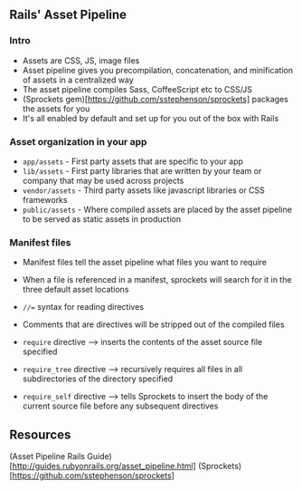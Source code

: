 ## Rails' Asset Pipeline

### Intro

* Assets are CSS, JS, image files
* Asset pipeline gives you precompilation, concatenation, and minification of assets in a centralized way
* The asset pipeline compiles Sass, CoffeeScript etc to CSS/JS
* (Sprockets gem)[https://github.com/sstephenson/sprockets] packages the assets for you
* It's all enabled by default and set up for you out of the box with Rails

### Asset organization in your app

* `app/assets` - First party assets that are specific to your app
* `lib/assets` - First party libraries that are written by your team or company that may be used across projects
* `vendor/assets` - Third party assets like javascript libraries or CSS frameworks
* `public/assets` - Where compiled assets are placed by the asset pipeline to be served as static assets in production

### Manifest files

* Manifest files tell the asset pipeline what files you want to require
* When a file is referenced in a manifest, sprockets will search for it in the three default asset locations

* `//=` syntax for reading directives
* Comments that are directives will be stripped out of the compiled files

* `require` directive --> inserts the contents of the asset source file specified
* `require_tree` directive --> recursively requires all files in all subdirectories of the directory specified
* `require_self` directive --> tells Sprockets to insert the body of the current source file before any subsequent directives


## Resources

(Asset Pipeline Rails Guide)[http://guides.rubyonrails.org/asset_pipeline.html]
(Sprockets)[https://github.com/sstephenson/sprockets]
